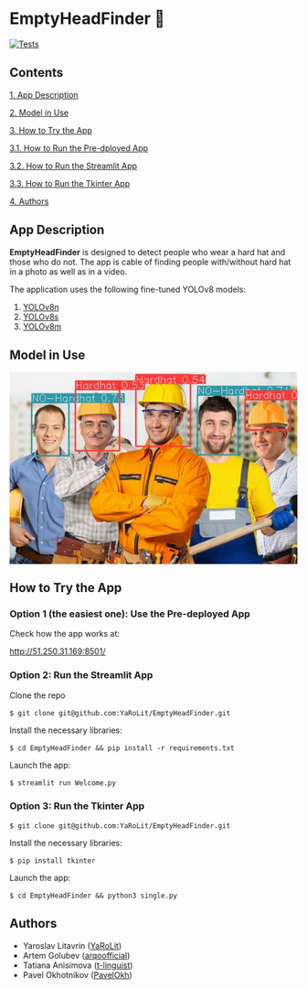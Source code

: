 # EmptyHeadFinder :construction_worker:

[![Tests](https://github.com/YaRoLit/EmptyHeadFinder/actions/workflows/python-app.yml/badge.svg)](https://github.com/YaRoLit/EmptyHeadFinder/actions/workflows/python-app.yml)

## Contents

[1. App Description](https://github.com/YaRoLit/EmptyHeadFinder/blob/main/README.md#App-Description)

[2. Model in Use](https://github.com/YaRoLit/EmptyHeadFinder/blob/main/README.md#Model-in-Use)

[3. How to Try the App](https://github.com/YaRoLit/EmptyHeadFinder/blob/main/README.md#How-to-Try-the-App)

[3.1. How to Run the Pre-dployed App](https://github.com/YaRoLit/EmptyHeadFinder/blob/main/README.md#Option-1-(the-easiest-one):-Use-the-Pre-deployed-App)

[3.2. How to Run the Streamlit App](https://github.com/YaRoLit/EmptyHeadFinder/blob/main/README.md#Option-2:-Run-the-Streamlit-App)

[3.3. How to Run the Tkinter App](https://github.com/YaRoLit/EmptyHeadFinder/blob/main/README.md#Option-3:-Run-the-Tkinter-App)

[4. Authors](https://github.com/YaRoLit/EmptyHeadFinder/blob/main/README.md#Authors)


## App Description

**EmptyHeadFinder** is designed to detect people who wear a hard hat and those who do not. The app is cable of finding people with/without hard hat in a photo as well as in a video. 

The application uses the following fine-tuned YOLOv8 models:
1. [YOLOv8n](https://huggingface.co/keremberke/yolov8n-hard-hat-detection)
2. [YOLOv8s](https://huggingface.co/keremberke/yolov8s-hard-hat-detection)
3. [YOLOv8m](https://huggingface.co/keremberke/yolov8m-hard-hat-detection)


## Model in Use
<img src = 'https://github.com/YaRoLit/EmptyHeadFinder/blob/main/images/stroiteli_a.jpg' alt = 'analysed image' align='center'/>


## How to Try the App

### Option 1 (the easiest one): Use the Pre-deployed App

Check how the app works at:

http://51.250.31.169:8501/

### Option 2: Run the Streamlit App

Clone the repo

```
$ git clone git@github.com:YaRoLit/EmptyHeadFinder.git
```

Install the necessary libraries:

```
$ cd EmptyHeadFinder && pip install -r requirements.txt 
```

Launch the app:

```
$ streamlit run Welcome.py
```

### Option 3: Run the Tkinter App

```
$ git clone git@github.com:YaRoLit/EmptyHeadFinder.git
```

Install the necessary libraries:

```
$ pip install tkinter 
```

Launch the app:

```
$ cd EmptyHeadFinder && python3 single.py
```

## Authors

- Yaroslav Litavrin ([YaRoLit](https://github.com/yarolit))
- Artem Golubev ([arqoofficial](https://github.com/arqoofficial))
- Tatiana Anisimova ([t-linguist](https://github.com/t-linguist))
- Pavel Okhotnikov ([PavelOkh](https://github.com/pavelokh))
